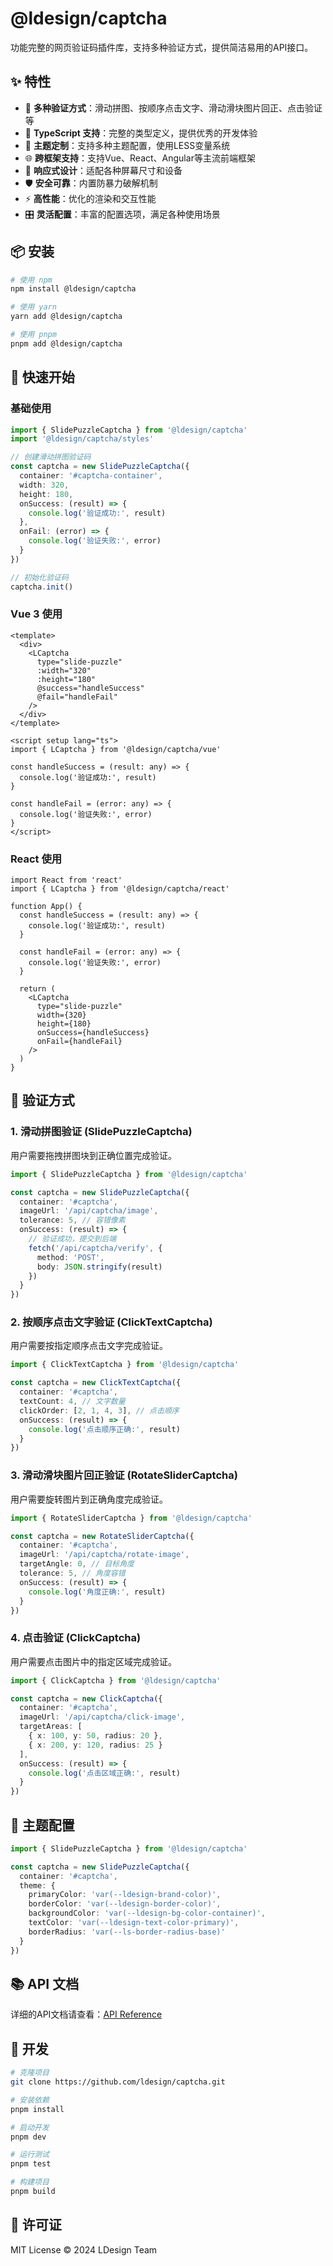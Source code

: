 # @ldesign/captcha

功能完整的网页验证码插件库，支持多种验证方式，提供简洁易用的API接口。

## ✨ 特性

- 🎯 **多种验证方式**：滑动拼图、按顺序点击文字、滑动滑块图片回正、点击验证等
- 🔧 **TypeScript 支持**：完整的类型定义，提供优秀的开发体验
- 🎨 **主题定制**：支持多种主题配置，使用LESS变量系统
- 🌐 **跨框架支持**：支持Vue、React、Angular等主流前端框架
- 📱 **响应式设计**：适配各种屏幕尺寸和设备
- 🛡️ **安全可靠**：内置防暴力破解机制
- ⚡ **高性能**：优化的渲染和交互性能
- 🎛️ **灵活配置**：丰富的配置选项，满足各种使用场景

## 📦 安装

```bash
# 使用 npm
npm install @ldesign/captcha

# 使用 yarn
yarn add @ldesign/captcha

# 使用 pnpm
pnpm add @ldesign/captcha
```

## 🚀 快速开始

### 基础使用

```typescript
import { SlidePuzzleCaptcha } from '@ldesign/captcha'
import '@ldesign/captcha/styles'

// 创建滑动拼图验证码
const captcha = new SlidePuzzleCaptcha({
  container: '#captcha-container',
  width: 320,
  height: 180,
  onSuccess: (result) => {
    console.log('验证成功:', result)
  },
  onFail: (error) => {
    console.log('验证失败:', error)
  }
})

// 初始化验证码
captcha.init()
```

### Vue 3 使用

```vue
<template>
  <div>
    <LCaptcha
      type="slide-puzzle"
      :width="320"
      :height="180"
      @success="handleSuccess"
      @fail="handleFail"
    />
  </div>
</template>

<script setup lang="ts">
import { LCaptcha } from '@ldesign/captcha/vue'

const handleSuccess = (result: any) => {
  console.log('验证成功:', result)
}

const handleFail = (error: any) => {
  console.log('验证失败:', error)
}
</script>
```

### React 使用

```tsx
import React from 'react'
import { LCaptcha } from '@ldesign/captcha/react'

function App() {
  const handleSuccess = (result: any) => {
    console.log('验证成功:', result)
  }

  const handleFail = (error: any) => {
    console.log('验证失败:', error)
  }

  return (
    <LCaptcha
      type="slide-puzzle"
      width={320}
      height={180}
      onSuccess={handleSuccess}
      onFail={handleFail}
    />
  )
}
```

## 🎯 验证方式

### 1. 滑动拼图验证 (SlidePuzzleCaptcha)

用户需要拖拽拼图块到正确位置完成验证。

```typescript
import { SlidePuzzleCaptcha } from '@ldesign/captcha'

const captcha = new SlidePuzzleCaptcha({
  container: '#captcha',
  imageUrl: '/api/captcha/image',
  tolerance: 5, // 容错像素
  onSuccess: (result) => {
    // 验证成功，提交到后端
    fetch('/api/captcha/verify', {
      method: 'POST',
      body: JSON.stringify(result)
    })
  }
})
```

### 2. 按顺序点击文字验证 (ClickTextCaptcha)

用户需要按指定顺序点击文字完成验证。

```typescript
import { ClickTextCaptcha } from '@ldesign/captcha'

const captcha = new ClickTextCaptcha({
  container: '#captcha',
  textCount: 4, // 文字数量
  clickOrder: [2, 1, 4, 3], // 点击顺序
  onSuccess: (result) => {
    console.log('点击顺序正确:', result)
  }
})
```

### 3. 滑动滑块图片回正验证 (RotateSliderCaptcha)

用户需要旋转图片到正确角度完成验证。

```typescript
import { RotateSliderCaptcha } from '@ldesign/captcha'

const captcha = new RotateSliderCaptcha({
  container: '#captcha',
  imageUrl: '/api/captcha/rotate-image',
  targetAngle: 0, // 目标角度
  tolerance: 5, // 角度容错
  onSuccess: (result) => {
    console.log('角度正确:', result)
  }
})
```

### 4. 点击验证 (ClickCaptcha)

用户需要点击图片中的指定区域完成验证。

```typescript
import { ClickCaptcha } from '@ldesign/captcha'

const captcha = new ClickCaptcha({
  container: '#captcha',
  imageUrl: '/api/captcha/click-image',
  targetAreas: [
    { x: 100, y: 50, radius: 20 },
    { x: 200, y: 120, radius: 25 }
  ],
  onSuccess: (result) => {
    console.log('点击区域正确:', result)
  }
})
```

## 🎨 主题配置

```typescript
import { SlidePuzzleCaptcha } from '@ldesign/captcha'

const captcha = new SlidePuzzleCaptcha({
  container: '#captcha',
  theme: {
    primaryColor: 'var(--ldesign-brand-color)',
    borderColor: 'var(--ldesign-border-color)',
    backgroundColor: 'var(--ldesign-bg-color-container)',
    textColor: 'var(--ldesign-text-color-primary)',
    borderRadius: 'var(--ls-border-radius-base)'
  }
})
```

## 📚 API 文档

详细的API文档请查看：[API Reference](./docs/api/index.md)

## 🔧 开发

```bash
# 克隆项目
git clone https://github.com/ldesign/captcha.git

# 安装依赖
pnpm install

# 启动开发
pnpm dev

# 运行测试
pnpm test

# 构建项目
pnpm build
```

## 📄 许可证

MIT License © 2024 LDesign Team
